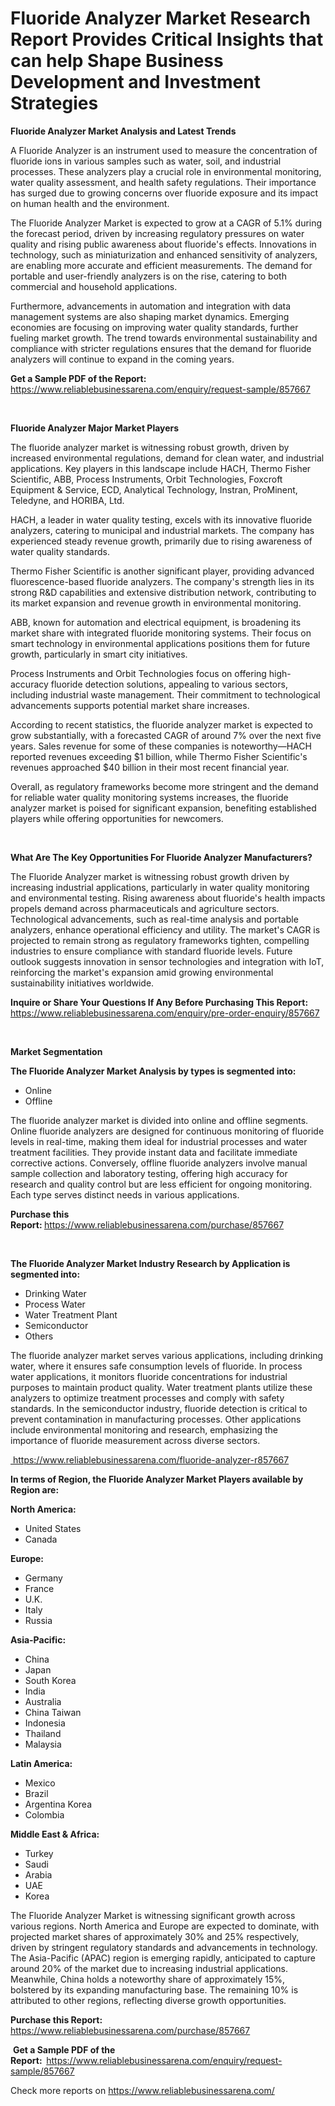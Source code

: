 <p><h1>Fluoride Analyzer Market Research Report Provides Critical Insights that can help Shape Business Development and Investment Strategies</h1></p><p><strong>Fluoride Analyzer Market Analysis and Latest Trends</strong></p>
<p><p>A Fluoride Analyzer is an instrument used to measure the concentration of fluoride ions in various samples such as water, soil, and industrial processes. These analyzers play a crucial role in environmental monitoring, water quality assessment, and health safety regulations. Their importance has surged due to growing concerns over fluoride exposure and its impact on human health and the environment.</p><p>The Fluoride Analyzer Market is expected to grow at a CAGR of 5.1% during the forecast period, driven by increasing regulatory pressures on water quality and rising public awareness about fluoride's effects. Innovations in technology, such as miniaturization and enhanced sensitivity of analyzers, are enabling more accurate and efficient measurements. The demand for portable and user-friendly analyzers is on the rise, catering to both commercial and household applications. </p><p>Furthermore, advancements in automation and integration with data management systems are also shaping market dynamics. Emerging economies are focusing on improving water quality standards, further fueling market growth. The trend towards environmental sustainability and compliance with stricter regulations ensures that the demand for fluoride analyzers will continue to expand in the coming years.</p></p>
<p><strong>Get a Sample PDF of the Report:&nbsp;</strong> <a href="https://www.reliablebusinessarena.com/enquiry/request-sample/857667?utm_campaign=2483&utm_medium=2&utm_source=Github&utm_content=ia&utm_term=18022025&utm_id=fluoride-analyzer">https://www.reliablebusinessarena.com/enquiry/request-sample/857667</a></p>
<p>&nbsp;</p>
<p><strong>Fluoride Analyzer Major Market Players</strong></p>
<p><p>The fluoride analyzer market is witnessing robust growth, driven by increased environmental regulations, demand for clean water, and industrial applications. Key players in this landscape include HACH, Thermo Fisher Scientific, ABB, Process Instruments, Orbit Technologies, Foxcroft Equipment & Service, ECD, Analytical Technology, Instran, ProMinent, Teledyne, and HORIBA, Ltd.</p><p>HACH, a leader in water quality testing, excels with its innovative fluoride analyzers, catering to municipal and industrial markets. The company has experienced steady revenue growth, primarily due to rising awareness of water quality standards.</p><p>Thermo Fisher Scientific is another significant player, providing advanced fluorescence-based fluoride analyzers. The company's strength lies in its strong R&D capabilities and extensive distribution network, contributing to its market expansion and revenue growth in environmental monitoring.</p><p>ABB, known for automation and electrical equipment, is broadening its market share with integrated fluoride monitoring systems. Their focus on smart technology in environmental applications positions them for future growth, particularly in smart city initiatives.</p><p>Process Instruments and Orbit Technologies focus on offering high-accuracy fluoride detection solutions, appealing to various sectors, including industrial waste management. Their commitment to technological advancements supports potential market share increases.</p><p>According to recent statistics, the fluoride analyzer market is expected to grow substantially, with a forecasted CAGR of around 7% over the next five years. Sales revenue for some of these companies is noteworthy—HACH reported revenues exceeding $1 billion, while Thermo Fisher Scientific's revenues approached $40 billion in their most recent financial year.</p><p>Overall, as regulatory frameworks become more stringent and the demand for reliable water quality monitoring systems increases, the fluoride analyzer market is poised for significant expansion, benefiting established players while offering opportunities for newcomers.</p></p>
<p>&nbsp;</p>
<p><strong>What Are The Key Opportunities For Fluoride Analyzer Manufacturers?</strong></p>
<p><p>The Fluoride Analyzer market is witnessing robust growth driven by increasing industrial applications, particularly in water quality monitoring and environmental testing. Rising awareness about fluoride's health impacts propels demand across pharmaceuticals and agriculture sectors. Technological advancements, such as real-time analysis and portable analyzers, enhance operational efficiency and utility. The market's CAGR is projected to remain strong as regulatory frameworks tighten, compelling industries to ensure compliance with standard fluoride levels. Future outlook suggests innovation in sensor technologies and integration with IoT, reinforcing the market's expansion amid growing environmental sustainability initiatives worldwide.</p></p>
<p><strong>Inquire or Share Your Questions If Any Before Purchasing This Report:</strong> <a href="https://www.reliablebusinessarena.com/enquiry/pre-order-enquiry/857667?utm_campaign=2483&utm_medium=2&utm_source=Github&utm_content=ia&utm_term=18022025&utm_id=fluoride-analyzer">https://www.reliablebusinessarena.com/enquiry/pre-order-enquiry/857667</a></p>
<p>&nbsp;</p>
<p><strong>Market Segmentation</strong></p>
<p><strong>The Fluoride Analyzer Market Analysis by types is segmented into:</strong></p>
<p><ul><li>Online</li><li>Offline</li></ul></p>
<p><p>The fluoride analyzer market is divided into online and offline segments. Online fluoride analyzers are designed for continuous monitoring of fluoride levels in real-time, making them ideal for industrial processes and water treatment facilities. They provide instant data and facilitate immediate corrective actions. Conversely, offline fluoride analyzers involve manual sample collection and laboratory testing, offering high accuracy for research and quality control but are less efficient for ongoing monitoring. Each type serves distinct needs in various applications.</p></p>
<p><strong>Purchase this Report:&nbsp;</strong><a href="https://www.reliablebusinessarena.com/purchase/857667?utm_campaign=2483&utm_medium=2&utm_source=Github&utm_content=ia&utm_term=18022025&utm_id=fluoride-analyzer">https://www.reliablebusinessarena.com/purchase/857667</a></p>
<p>&nbsp;</p>
<p><strong>The Fluoride Analyzer Market Industry Research by Application is segmented into:</strong></p>
<p><ul><li>Drinking Water</li><li>Process Water</li><li>Water Treatment Plant</li><li>Semiconductor</li><li>Others</li></ul></p>
<p><p>The fluoride analyzer market serves various applications, including drinking water, where it ensures safe consumption levels of fluoride. In process water applications, it monitors fluoride concentrations for industrial purposes to maintain product quality. Water treatment plants utilize these analyzers to optimize treatment processes and comply with safety standards. In the semiconductor industry, fluoride detection is critical to prevent contamination in manufacturing processes. Other applications include environmental monitoring and research, emphasizing the importance of fluoride measurement across diverse sectors.</p></p>
<p><a href="https://www.reliablebusinessarena.com/fluoride-analyzer-r857667?utm_campaign=2483&utm_medium=2&utm_source=Github&utm_content=ia&utm_term=18022025&utm_id=fluoride-analyzer">&nbsp;https://www.reliablebusinessarena.com/fluoride-analyzer-r857667</a></p>
<p><strong>In terms of Region, the Fluoride Analyzer Market Players available by Region are:</strong></p>
<p>
    <p> <strong> North America: </strong>
        <ul>
            <li>United States</li>
            <li>Canada</li>
        </ul>
        </p> 
    <p> <strong> Europe: </strong>
        <ul>
            <li>Germany</li>
            <li>France</li>
            <li>U.K.</li>
            <li>Italy</li>
            <li>Russia</li>
        </ul>
        </p> 
    <p> <strong> Asia-Pacific: </strong>
        <ul>
            <li>China</li>
            <li>Japan</li>
            <li>South Korea</li>
            <li>India</li>
            <li>Australia</li>
            <li>China Taiwan</li>
            <li>Indonesia</li>
            <li>Thailand</li>
            <li>Malaysia</li>
        </ul>
        </p> 
    <p> <strong> Latin America: </strong>
        <ul>
            <li>Mexico</li>
            <li>Brazil</li>
            <li>Argentina Korea</li>
            <li>Colombia</li>
        </ul>
        </p> 
    <p> <strong> Middle East & Africa: </strong>
        <ul>
            <li>Turkey</li>
            <li>Saudi</li>
            <li>Arabia</li>
            <li>UAE</li>
            <li>Korea</li>
        </ul>
    </p>
    </p>
<p><p>The Fluoride Analyzer Market is witnessing significant growth across various regions. North America and Europe are expected to dominate, with projected market shares of approximately 30% and 25% respectively, driven by stringent regulatory standards and advancements in technology. The Asia-Pacific (APAC) region is emerging rapidly, anticipated to capture around 20% of the market due to increasing industrial applications. Meanwhile, China holds a noteworthy share of approximately 15%, bolstered by its expanding manufacturing base. The remaining 10% is attributed to other regions, reflecting diverse growth opportunities.</p></p>
<p><strong>Purchase this Report: </strong><a href="https://www.reliablebusinessarena.com/purchase/857667?utm_campaign=2483&utm_medium=2&utm_source=Github&utm_content=ia&utm_term=18022025&utm_id=fluoride-analyzer">https://www.reliablebusinessarena.com/purchase/857667</a></p>
<p>&nbsp;<strong>Get a Sample PDF of the Report:&nbsp;&nbsp;</strong><a href="https://www.reliablebusinessarena.com/enquiry/request-sample/857667?utm_campaign=2483&utm_medium=2&utm_source=Github&utm_content=ia&utm_term=18022025&utm_id=fluoride-analyzer">https://www.reliablebusinessarena.com/enquiry/request-sample/857667</a></p>
<p><strong></strong></p>
<p>Check more reports on <a href="https://www.reliablebusinessarena.com/?utm_campaign=2483&utm_medium=2&utm_source=Github&utm_content=ia&utm_term=18022025&utm_id=fluoride-analyzer">https://www.reliablebusinessarena.com/</a></p>